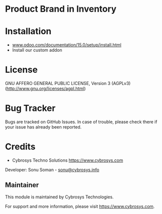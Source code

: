 Product Brand in Inventory
==========================

Installation
============
- www.odoo.com/documentation/15.0/setup/install.html
- Install our custom addon

License
=======
GNU AFFERO GENERAL PUBLIC LICENSE, Version 3 (AGPLv3)
(http://www.gnu.org/licenses/agpl.html)

Bug Tracker
===========
Bugs are tracked on GitHub Issues. In case of trouble, please check there if your issue has already been reported.

Credits
=======
* Cybrosys Techno Solutions <https://www.cybrosys.com>


Developer: Sonu Soman - sonu@cybrosys.info

Maintainer
----------

This module is maintained by Cybrosys Technologies.

For support and more information, please visit https://www.cybrosys.com.

